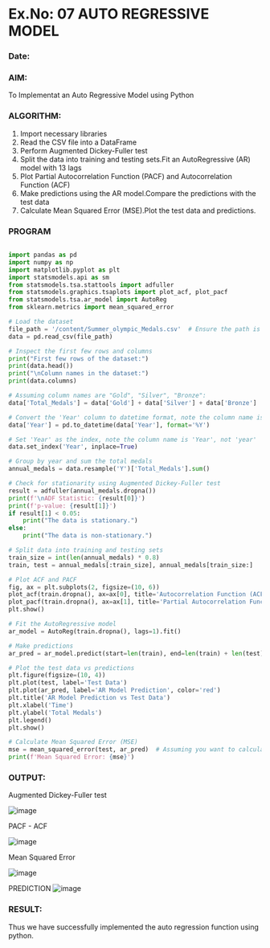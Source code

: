 # Ex.No: 07 AUTO REGRESSIVE MODEL
### Date: 



### AIM:
To Implementat an Auto Regressive Model using Python
### ALGORITHM:
1. Import necessary libraries
2. Read the CSV file into a DataFrame
3. Perform Augmented Dickey-Fuller test
4. Split the data into training and testing sets.Fit an AutoRegressive (AR) model with 13 lags
5. Plot Partial Autocorrelation Function (PACF) and Autocorrelation Function (ACF)
6. Make predictions using the AR model.Compare the predictions with the test data
7. Calculate Mean Squared Error (MSE).Plot the test data and predictions.
### PROGRAM
```py

import pandas as pd
import numpy as np
import matplotlib.pyplot as plt
import statsmodels.api as sm
from statsmodels.tsa.stattools import adfuller
from statsmodels.graphics.tsaplots import plot_acf, plot_pacf
from statsmodels.tsa.ar_model import AutoReg
from sklearn.metrics import mean_squared_error

# Load the dataset
file_path = '/content/Summer_olympic_Medals.csv'  # Ensure the path is correct
data = pd.read_csv(file_path)

# Inspect the first few rows and columns
print("First few rows of the dataset:")
print(data.head())
print("\nColumn names in the dataset:")
print(data.columns)

# Assuming column names are "Gold", "Silver", "Bronze":
data['Total_Medals'] = data['Gold'] + data['Silver'] + data['Bronze']

# Convert the 'Year' column to datetime format, note the column name is 'Year', not 'year'
data['Year'] = pd.to_datetime(data['Year'], format='%Y')

# Set 'Year' as the index, note the column name is 'Year', not 'year'
data.set_index('Year', inplace=True)

# Group by year and sum the total medals
annual_medals = data.resample('Y')['Total_Medals'].sum()

# Check for stationarity using Augmented Dickey-Fuller test
result = adfuller(annual_medals.dropna())
print(f'\nADF Statistic: {result[0]}')
print(f'p-value: {result[1]}')
if result[1] < 0.05:
    print("The data is stationary.")
else:
    print("The data is non-stationary.")

# Split data into training and testing sets
train_size = int(len(annual_medals) * 0.8)
train, test = annual_medals[:train_size], annual_medals[train_size:]

# Plot ACF and PACF
fig, ax = plt.subplots(2, figsize=(10, 6))
plot_acf(train.dropna(), ax=ax[0], title='Autocorrelation Function (ACF)')
plot_pacf(train.dropna(), ax=ax[1], title='Partial Autocorrelation Function (PACF)')
plt.show()

# Fit the AutoRegressive model
ar_model = AutoReg(train.dropna(), lags=1).fit()

# Make predictions
ar_pred = ar_model.predict(start=len(train), end=len(train) + len(test) - 1, dynamic=False)

# Plot the test data vs predictions
plt.figure(figsize=(10, 4))
plt.plot(test, label='Test Data')
plt.plot(ar_pred, label='AR Model Prediction', color='red')
plt.title('AR Model Prediction vs Test Data')
plt.xlabel('Time')
plt.ylabel('Total Medals')
plt.legend()
plt.show()

# Calculate Mean Squared Error (MSE)
mse = mean_squared_error(test, ar_pred)  # Assuming you want to calculate MSE
print(f'Mean Squared Error: {mse}')

```
### OUTPUT:

Augmented Dickey-Fuller test

![image](https://github.com/user-attachments/assets/f56ba012-67b1-4421-ba0a-bd8e3b632669)

PACF - ACF

![image](https://github.com/user-attachments/assets/a2c333f0-7a3c-41c8-8107-8e1bf7516d0b)

Mean Squared Error

![image](https://github.com/user-attachments/assets/406f010c-e10f-4c68-8b27-3c8b1065fa97)

PREDICTION
![image](https://github.com/user-attachments/assets/2e7295bd-4ed5-4e5e-8100-13db498e53c5)

### RESULT:
Thus we have successfully implemented the auto regression function using python.
